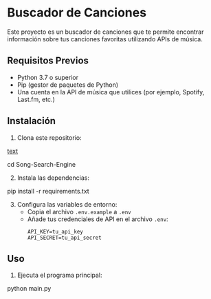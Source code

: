 # Buscador de Canciones

Este proyecto es un buscador de canciones que te permite encontrar información sobre tus canciones favoritas utilizando APIs de música.

## Requisitos Previos

- Python 3.7 o superior
- Pip (gestor de paquetes de Python)
- Una cuenta en la API de música que utilices (por ejemplo, Spotify, Last.fm, etc.)

## Instalación

1. Clona este repositorio:

[text](https://github.com/aleglope/Song-Search-Engine.git)

cd Song-Search-Engine

2. Instala las dependencias:

pip install -r requirements.txt

3. Configura las variables de entorno:
   - Copia el archivo `.env.example` a `.env`
   - Añade tus credenciales de API en el archivo `.env`:
     ```
     API_KEY=tu_api_key
     API_SECRET=tu_api_secret
     ```

## Uso

1. Ejecuta el programa principal:

python main.py
